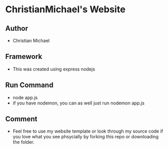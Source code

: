 # ChristianMichael's Website



## Author
- Christian Michael



## Framework
- This was created using express nodejs



## Run Command
- node app.js
- if you have nodemon, you can as well just run nodemon app.js



## Comment
- Feel free to use my website template or look through my source code if you love what you see phsycially by forking this repo or downloading the folder.
